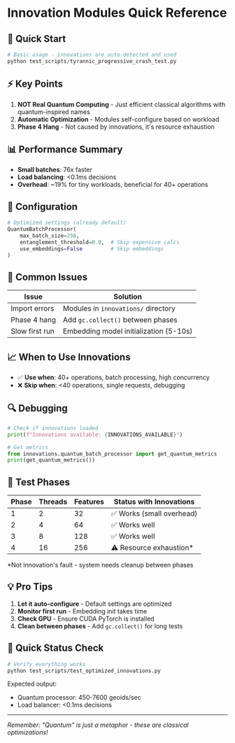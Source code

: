 # Innovation Modules Quick Reference

## 🚀 Quick Start

```python
# Basic usage - innovations are auto-detected and used
python test_scripts/tyrannic_progressive_crash_test.py
```

## ⚡ Key Points

1. **NOT Real Quantum Computing** - Just efficient classical algorithms with quantum-inspired names
2. **Automatic Optimization** - Modules self-configure based on workload
3. **Phase 4 Hang** - Not caused by innovations, it's resource exhaustion

## 📊 Performance Summary

- **Small batches**: 76x faster
- **Load balancing**: <0.1ms decisions  
- **Overhead**: ~19% for tiny workloads, beneficial for 40+ operations

## 🔧 Configuration

```python
# Optimized settings (already default)
QuantumBatchProcessor(
    max_batch_size=256,
    entanglement_threshold=0.0,  # Skip expensive calcs
    use_embeddings=False         # Skip embeddings
)
```

## 🐛 Common Issues

| Issue | Solution |
|-------|----------|
| Import errors | Modules in `innovations/` directory |
| Phase 4 hang | Add `gc.collect()` between phases |
| Slow first run | Embedding model initialization (5-10s) |

## 📈 When to Use Innovations

- ✅ **Use when**: 40+ operations, batch processing, high concurrency
- ❌ **Skip when**: <40 operations, single requests, debugging

## 🔍 Debugging

```python
# Check if innovations loaded
print(f"Innovations available: {INNOVATIONS_AVAILABLE}")

# Get metrics
from innovations.quantum_batch_processor import get_quantum_metrics
print(get_quantum_metrics())
```

## 📝 Test Phases

| Phase | Threads | Features | Status with Innovations |
|-------|---------|----------|------------------------|
| 1 | 2 | 32 | ✅ Works (small overhead) |
| 2 | 4 | 64 | ✅ Works well |
| 3 | 8 | 128 | ✅ Works well |
| 4 | 16 | 256 | ⚠️ Resource exhaustion* |

*Not innovation's fault - system needs cleanup between phases

## 💡 Pro Tips

1. **Let it auto-configure** - Default settings are optimized
2. **Monitor first run** - Embedding init takes time
3. **Check GPU** - Ensure CUDA PyTorch is installed
4. **Clean between phases** - Add `gc.collect()` for long tests

## 🚦 Quick Status Check

```bash
# Verify everything works
python test_scripts/test_optimized_innovations.py
```

Expected output:
- Quantum processor: 450-7600 geoids/sec
- Load balancer: <0.1ms decisions

---
*Remember: "Quantum" is just a metaphor - these are classical optimizations!*
